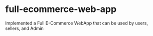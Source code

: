 # full-ecommerce-web-app
Implemented a Full E-Commerce WebApp that can be used by users, sellers, and Admin
